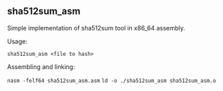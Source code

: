 ## sha512sum_asm

Simple implementation of sha512sum tool in x86_64 assembly.

Usage: 

`sha512sum_asm <file to hash>`

Assembling and linking:

`nasm -felf64 sha512sum_asm.asm`
`ld -o ./sha512sum_asm sha512sum_asm.o`

